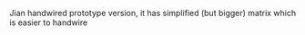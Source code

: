 Jian handwired prototype version, it has simplified (but bigger) matrix which is easier to handwire
